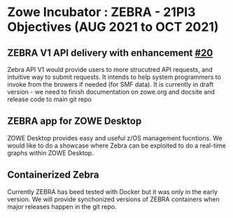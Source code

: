 # Zowe Incubator : ZEBRA  - 21PI3 Objectives (AUG 2021 to OCT 2021)

## ZEBRA V1 API delivery with enhancement [#20](https://github.com/zowe/zebra/issues/20)
  
Zebra API V1 would provide users to more strucutred API requests, and intuitive way to submit requests. It intends to help system programmers to invoke from the browers if needed (for SMF data). It is currently in draft version - we need to finish documentation on zowe.org and docsite and release code to main git repo


## ZEBRA app for ZOWE Desktop  

ZOWE Desktop provides easy and useful z/OS management fucntions. We would like to do a showcase where Zebra can be exploited to do a real-time graphs within ZOWE Desktop.

## Containerized Zebra 
	
Currently ZEBRA has beed tested with Docker but it was only in the early version. We will provide synchonized versions of ZEBRA containers when major releases happen in the git repo.

